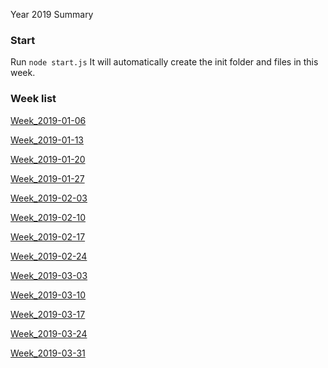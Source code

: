 Year 2019 Summary

### Start
Run ```node start.js``` It will automatically create the init folder and files in this week.

### Week list

[Week_2019-01-06](https://github.com/RogerZZZZZ/ARTS/blob/master/Year_2019/Week_2019-01-06)

[Week_2019-01-13](https://github.com/RogerZZZZZ/ARTS/blob/master/Year_2019/Week_2019-01-13)

[Week_2019-01-20](https://github.com/RogerZZZZZ/ARTS/blob/master/Year_2019/Week_2019-01-20)

[Week_2019-01-27](https://github.com/RogerZZZZZ/ARTS/blob/master/Year_2019/Week_2019-01-27)

[Week_2019-02-03](https://github.com/RogerZZZZZ/ARTS/blob/master/Year_2019/Week_2019-02-03)

[Week_2019-02-10](https://github.com/RogerZZZZZ/ARTS/blob/master/Year_2019/Week_2019-02-10)

[Week_2019-02-17](https://github.com/RogerZZZZZ/ARTS/blob/master/Year_2019/Week_2019-02-17)

[Week_2019-02-24](https://github.com/RogerZZZZZ/ARTS/blob/master/Year_2019/Week_2019-02-24)

[Week_2019-03-03](https://github.com/RogerZZZZZ/ARTS/blob/master/Year_2019/Week_2019-03-03)

[Week_2019-03-10](https://github.com/RogerZZZZZ/ARTS/blob/master/Year_2019/Week_2019-03-10)

[Week_2019-03-17](https://github.com/RogerZZZZZ/ARTS/blob/master/Year_2019/Week_2019-03-17)

[Week_2019-03-24](https://github.com/RogerZZZZZ/ARTS/blob/master/Year_2019/Week_2019-03-24)

[Week_2019-03-31](https://github.com/RogerZZZZZ/ARTS/blob/master/Year_2019/Week_2019-03-31)